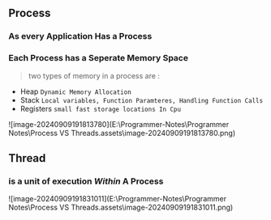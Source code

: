 ## Process

### As every Application Has a Process

### Each Process has a Seperate Memory Space

> two types of memory in a process are :

- Heap `Dynamic Memory Allocation`
- Stack `Local variables, Function Paramteres, Handling Function Calls`
- Registers `small fast storage locations In Cpu`

![image-20240909191813780](E:\Programmer-Notes\Programmer Notes\Process VS Threads.assets\image-20240909191813780.png)

## Thread

### is a unit of execution *Within* A Process

![image-20240909191831011](E:\Programmer-Notes\Programmer Notes\Process VS Threads.assets\image-20240909191831011.png)